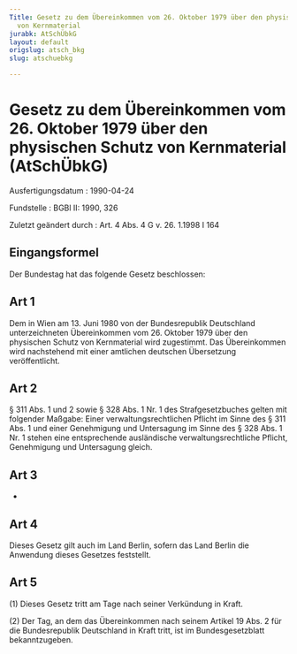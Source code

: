 ```yaml
---
Title: Gesetz zu dem Übereinkommen vom 26. Oktober 1979 über den physischen Schutz
  von Kernmaterial
jurabk: AtSchÜbkG
layout: default
origslug: atsch_bkg
slug: atschuebkg

---
```


# Gesetz zu dem Übereinkommen vom 26. Oktober 1979 über den physischen Schutz von Kernmaterial (AtSchÜbkG)

Ausfertigungsdatum
:   1990-04-24

Fundstelle
:   BGBl II: 1990, 326

Zuletzt geändert durch
:   Art. 4 Abs. 4 G v. 26. 1.1998 I 164


## Eingangsformel

Der Bundestag hat das folgende Gesetz beschlossen:


## Art 1

Dem in Wien am 13. Juni 1980 von der Bundesrepublik Deutschland unterzeichneten Übereinkommen vom 26. Oktober 1979 über den physischen Schutz von Kernmaterial wird zugestimmt. Das Übereinkommen wird nachstehend mit einer amtlichen deutschen Übersetzung veröffentlicht.


## Art 2

§ 311 Abs. 1 und 2 sowie § 328 Abs. 1 Nr. 1 des Strafgesetzbuches gelten mit folgender Maßgabe:
Einer verwaltungsrechtlichen Pflicht im Sinne des § 311 Abs. 1 und einer Genehmigung und Untersagung im Sinne des § 328 Abs. 1 Nr. 1 stehen eine entsprechende ausländische verwaltungsrechtliche Pflicht, Genehmigung und Untersagung gleich.


## Art 3

-


## Art 4

Dieses Gesetz gilt auch im Land Berlin, sofern das Land Berlin die Anwendung dieses Gesetzes feststellt.


## Art 5

(1) Dieses Gesetz tritt am Tage nach seiner Verkündung in Kraft.

(2) Der Tag, an dem das Übereinkommen nach seinem Artikel 19 Abs. 2 für die Bundesrepublik Deutschland in Kraft tritt, ist im Bundesgesetzblatt bekanntzugeben.

